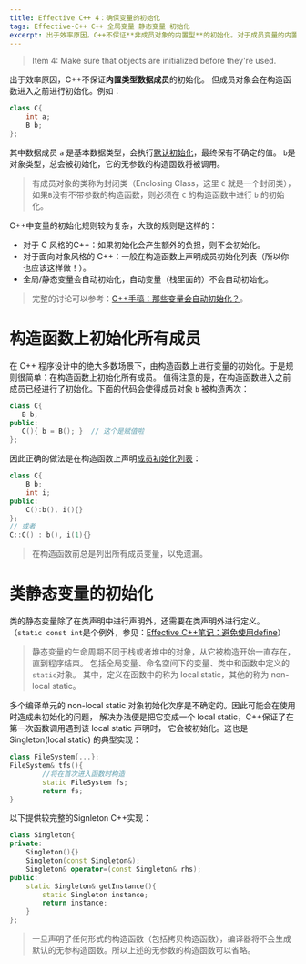 ```yaml
---
title: Effective C++ 4：确保变量的初始化
tags: Effective-C++ C++ 全局变量 静态变量 初始化
excerpt: 出于效率原因，C++不保证**非成员对象的内置型**的初始化。对于成员变量的内置类型，会在构造函数进入之前进行初始化。
---
```


> Item 4: Make sure that objects are initialized before they're used.

出于效率原因，C++不保证**内置类型数据成员**的初始化。
但成员对象会在构造函数进入之前进行初始化。例如：

```cpp
class C{
    int a;
    B b;
};
```

其中数据成员 `a` 是基本数据类型，会执行[默认初始化][auto-init]，最终保有不确定的值。
`b`是对象类型，总会被初始化，它的无参数的构造函数将被调用。

> 有成员对象的类称为封闭类（Enclosing Class，这里 `C` 就是一个封闭类），如果`B`没有不带参数的构造函数，则必须在 `C` 的构造函数中进行 `b` 的初始化。

C++中变量的初始化规则较为复杂，大致的规则是这样的：

* 对于 C 风格的C++：如果初始化会产生额外的负担，则不会初始化。
* 对于面向对象风格的 C++：一般在构造函数上声明成员初始化列表（所以你也应该这样做！）。
* 全局/静态变量会自动初始化，自动变量（栈里面的）不会自动初始化。

> 完整的讨论可以参考：[C++手稿：那些变量会自动初始化？][auto-init]。

<!--more-->

# 构造函数上初始化所有成员

在 C++ 程序设计中的绝大多数场景下，由构造函数上进行变量的初始化。于是规则很简单：在构造函数上初始化所有成员。
值得注意的是，在构造函数进入之前成员已经进行了初始化。下面的代码会使得成员对象 `b` 被构造两次：

```cpp
class C{
   B b;
public:
   C(){ b = B(); }  // 这个是赋值啦
};
```

因此正确的做法是在构造函数上声明[成员初始化列表](https://en.cppreference.com/w/cpp/language/initializer_list)：

```cpp
class C{
    B b;
    int i;
public:
    C():b(), i(){}
};
// 或者
C::C() : b(), i(1){}
```

> 在构造函数前总是列出所有成员变量，以免遗漏。

# 类静态变量的初始化

类的静态变量除了在类声明中进行声明外，还需要在类声明外进行定义。
（`static const int`是个例外，参见：[Effective C++笔记：避免使用define](/2015/07/21/effective-cpp-2.html)）

> 静态变量的生命周期不同于栈或者堆中的对象，从它被构造开始一直存在，直到程序结束。
包括全局变量、命名空间下的变量、类中和函数中定义的`static`对象。
其中，定义在函数中的称为 local static，其他的称为 non-local static。

多个编译单元的 non-local static 对象初始化次序是不确定的。因此可能会在使用时造成未初始化的问题，
解决办法便是把它变成一个 local static，C++保证了在第一次函数调用遇到该 local static 声明时，
它会被初始化。这也是Singleton(local static) 的典型实现：

```cpp
class FileSystem{...};
FileSystem& tfs(){
		//将在首次进入函数时构造
		static FileSystem fs;	
		return fs;
}
```
	
以下提供较完整的Signleton C++实现：

```cpp
class Singleton{
private:
    Singleton(){}
    Singleton(const Singleton&);
    Singleton& operator=(const Singleton& rhs);
public:
    static Singleton& getInstance(){
        static Singleton instance;
        return instance; 
    }
};
```
	
> 一旦声明了任何形式的构造函数（包括拷贝构造函数），编译器将不会生成默认的无参构造函数。所以上述的无参数的构造函数可以省略。

[auto-init]: /2015/10/05/cpp-variable-init.html
